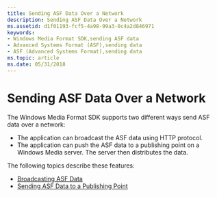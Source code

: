 ```yaml
---
title: Sending ASF Data Over a Network
description: Sending ASF Data Over a Network
ms.assetid: d1f01193-fcf5-4a98-99a3-0c4a2d846971
keywords:
- Windows Media Format SDK,sending ASF data
- Advanced Systems Format (ASF),sending data
- ASF (Advanced Systems Format),sending data
ms.topic: article
ms.date: 05/31/2018
---
```


# Sending ASF Data Over a Network

The Windows Media Format SDK supports two different ways send ASF data over a network:

-   The application can broadcast the ASF data using HTTP protocol.
-   The application can push the ASF data to a publishing point on a Windows Media server. The server then distributes the data.

The following topics describe these features:

-   [Broadcasting ASF Data](broadcasting-asf-data.md)
-   [Sending ASF Data to a Publishing Point](sending-asf-data-to-a-publishing-point.md)

 

 




